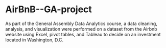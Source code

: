 # AirBnB--GA-project
As part of the General Assembly Data Analytics course, a data cleaning, analysis, and visualization were performed on a dataset from the Airbnb website using Excel, pivot tables, and Tableau to decide on an investment located in Washington, D.C.
